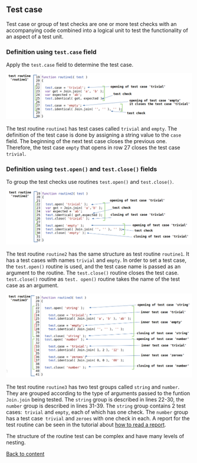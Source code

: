 ## Test case

Test case or group of test checks are one or more test checks with an accompanying code combined into a logical unit to test the functionality of an aspect of a test unit.

### Definition using `test.case` field

Apply the `test.case` field to determine the test case.

![test.case.simple](../../images/test.case.simple.png)

The test routine `routine1` has test cases called `trivial` and `empty`. The definition of the test case is done by assigning a string value to the `case` field. The beginning of the next test case closes the previous one. Therefore, the test case `empty` that opens in row 27 closes the test case` trivial`.

### Definition using `test.open()` and `test.close()` fields

To group the test checks use routines `test.open()` and `test.close()`.

![test.case.open1](../../images/test.case.open1.png)

The test routine `routine2` has the same structure as test routine `routine1`. It has a test cases with names `trivial` and `empty`. In order to set a test case, the `test.open()` routine is used, and the test case name is passed as an argument to the routine. The `test.close()` routine closes the test case. `test.close()` routine as `test. open()` routine takes the name of the test case as an argument.

![test.case.open2](../../images/test.case.open2.png)

The test routine `routine3` has two test groups called `string` and `number`. They are grouped according to the type of arguments passed to the funtion `Join.join` being tested. The `string` group is described in lines 22-30, the` number` group is described in lines 31-39. The `string` group contains 2 test cases:` trivial` and `empty`, each of which has one check. The `number` group has a test case` trivial` and `zeroes` with one check in each. A report for the test routine can be seen in the tutorial about [how to read a report](Report.md).

The structure of the routine test can be complex and have many levels of nesting.

[Back to content](../README.md#Concepts)
